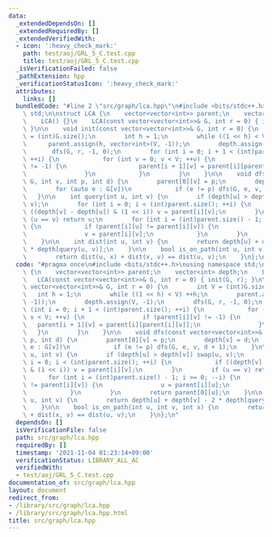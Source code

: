 ```yaml
---
data:
  _extendedDependsOn: []
  _extendedRequiredBy: []
  _extendedVerifiedWith:
  - icon: ':heavy_check_mark:'
    path: test/aoj/GRL_5_C.test.cpp
    title: test/aoj/GRL_5_C.test.cpp
  _isVerificationFailed: false
  _pathExtension: hpp
  _verificationStatusIcon: ':heavy_check_mark:'
  attributes:
    links: []
  bundledCode: "#line 2 \"src/graph/lca.hpp\"\n#include <bits/stdc++.h>\nusing namespace\
    \ std;\n\nstruct LCA {\n    vector<vector<int>> parent;\n    vector<int> depth;\n\
    \    LCA() {}\n    LCA(const vector<vector<int>>& G, int r = 0) { init(G, r);\
    \ }\n\n    void init(const vector<vector<int>>& G, int r = 0) {\n        int V\
    \ = (int)G.size();\n        int h = 1;\n        while ((1 << h) < V) ++h;\n  \
    \      parent.assign(h, vector<int>(V, -1));\n        depth.assign(V, -1);\n \
    \       dfs(G, r, -1, 0);\n        for (int i = 0; i + 1 < (int)parent.size();\
    \ ++i) {\n            for (int v = 0; v < V; ++v) {\n                if (parent[i][v]\
    \ != -1) {\n                    parent[i + 1][v] = parent[i][parent[i][v]];\n\
    \                }\n            }\n        }\n    }\n\n    void dfs(const vector<vector<int>>&\
    \ G, int v, int p, int d) {\n        parent[0][v] = p;\n        depth[v] = d;\n\
    \        for (auto e : G[v])\n            if (e != p) dfs(G, e, v, d + 1);\n \
    \   }\n\n    int query(int u, int v) {\n        if (depth[u] > depth[v]) swap(u,\
    \ v);\n        for (int i = 0; i < (int)parent.size(); ++i) {\n            if\
    \ ((depth[v] - depth[u]) & (1 << i)) v = parent[i][v];\n        }\n        if\
    \ (u == v) return u;\n        for (int i = (int)parent.size() - 1; i >= 0; --i)\
    \ {\n            if (parent[i][u] != parent[i][v]) {\n                u = parent[i][u];\n\
    \                v = parent[i][v];\n            }\n        }\n        return parent[0][u];\n\
    \    }\n\n    int dist(int u, int v) {\n        return depth[u] + depth[v] - 2\
    \ * depth[query(u, v)];\n    }\n\n    bool is_on_path(int u, int v, int x) {\n\
    \        return dist(u, x) + dist(x, v) == dist(u, v);\n    }\n};\n"
  code: "#pragma once\n#include <bits/stdc++.h>\nusing namespace std;\n\nstruct LCA\
    \ {\n    vector<vector<int>> parent;\n    vector<int> depth;\n    LCA() {}\n \
    \   LCA(const vector<vector<int>>& G, int r = 0) { init(G, r); }\n\n    void init(const\
    \ vector<vector<int>>& G, int r = 0) {\n        int V = (int)G.size();\n     \
    \   int h = 1;\n        while ((1 << h) < V) ++h;\n        parent.assign(h, vector<int>(V,\
    \ -1));\n        depth.assign(V, -1);\n        dfs(G, r, -1, 0);\n        for\
    \ (int i = 0; i + 1 < (int)parent.size(); ++i) {\n            for (int v = 0;\
    \ v < V; ++v) {\n                if (parent[i][v] != -1) {\n                 \
    \   parent[i + 1][v] = parent[i][parent[i][v]];\n                }\n         \
    \   }\n        }\n    }\n\n    void dfs(const vector<vector<int>>& G, int v, int\
    \ p, int d) {\n        parent[0][v] = p;\n        depth[v] = d;\n        for (auto\
    \ e : G[v])\n            if (e != p) dfs(G, e, v, d + 1);\n    }\n\n    int query(int\
    \ u, int v) {\n        if (depth[u] > depth[v]) swap(u, v);\n        for (int\
    \ i = 0; i < (int)parent.size(); ++i) {\n            if ((depth[v] - depth[u])\
    \ & (1 << i)) v = parent[i][v];\n        }\n        if (u == v) return u;\n  \
    \      for (int i = (int)parent.size() - 1; i >= 0; --i) {\n            if (parent[i][u]\
    \ != parent[i][v]) {\n                u = parent[i][u];\n                v = parent[i][v];\n\
    \            }\n        }\n        return parent[0][u];\n    }\n\n    int dist(int\
    \ u, int v) {\n        return depth[u] + depth[v] - 2 * depth[query(u, v)];\n\
    \    }\n\n    bool is_on_path(int u, int v, int x) {\n        return dist(u, x)\
    \ + dist(x, v) == dist(u, v);\n    }\n};\n"
  dependsOn: []
  isVerificationFile: false
  path: src/graph/lca.hpp
  requiredBy: []
  timestamp: '2021-11-04 01:23:14+09:00'
  verificationStatus: LIBRARY_ALL_AC
  verifiedWith:
  - test/aoj/GRL_5_C.test.cpp
documentation_of: src/graph/lca.hpp
layout: document
redirect_from:
- /library/src/graph/lca.hpp
- /library/src/graph/lca.hpp.html
title: src/graph/lca.hpp
---
```

